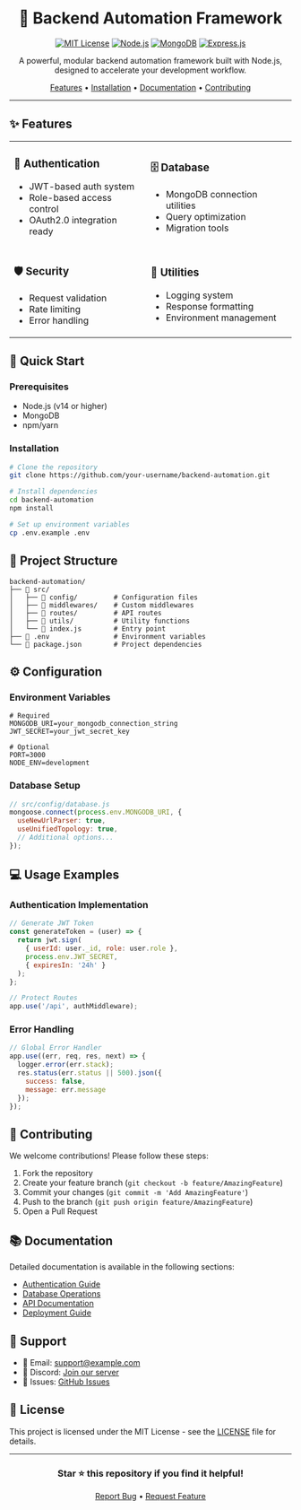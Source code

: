 <div align="center">

# 🚀 Backend Automation Framework

[![MIT License](https://img.shields.io/badge/License-MIT-green.svg)](https://choosealicense.com/licenses/mit/)
[![Node.js](https://img.shields.io/badge/Node.js-v14+-green.svg)](https://nodejs.org/)
[![MongoDB](https://img.shields.io/badge/MongoDB-4.4+-green.svg)](https://www.mongodb.com/)
[![Express.js](https://img.shields.io/badge/Express.js-4.x-blue.svg)](https://expressjs.com/)

A powerful, modular backend automation framework built with Node.js, designed to accelerate your development workflow.

[Features](#features) •
[Installation](#installation) •
[Documentation](#documentation) •
[Contributing](#contributing)

</div>

---

## ✨ Features

<table>
<tr>
<td>

### 🔐 Authentication
- JWT-based auth system
- Role-based access control
- OAuth2.0 integration ready

</td>
<td>

### 🗄️ Database
- MongoDB connection utilities
- Query optimization
- Migration tools

</td>
</tr>
<tr>
<td>

### 🛡️ Security
- Request validation
- Rate limiting
- Error handling

</td>
<td>

### 🔧 Utilities
- Logging system
- Response formatting
- Environment management

</td>
</tr>
</table>

## 🚀 Quick Start

### Prerequisites

- Node.js (v14 or higher)
- MongoDB
- npm/yarn

### Installation

```bash
# Clone the repository
git clone https://github.com/your-username/backend-automation.git

# Install dependencies
cd backend-automation
npm install

# Set up environment variables
cp .env.example .env
```

## 📁 Project Structure

```
backend-automation/
├── 📂 src/
│   ├── 📂 config/         # Configuration files
│   ├── 📂 middlewares/    # Custom middlewares
│   ├── 📂 routes/         # API routes
│   ├── 📂 utils/          # Utility functions
│   └── 📄 index.js        # Entry point
├── 📄 .env                # Environment variables
└── 📄 package.json        # Project dependencies
```

## ⚙️ Configuration

### Environment Variables

```env
# Required
MONGODB_URI=your_mongodb_connection_string
JWT_SECRET=your_jwt_secret_key

# Optional
PORT=3000
NODE_ENV=development
```

### Database Setup

```javascript
// src/config/database.js
mongoose.connect(process.env.MONGODB_URI, {
  useNewUrlParser: true,
  useUnifiedTopology: true,
  // Additional options...
});
```

## 💻 Usage Examples

### Authentication Implementation

```javascript
// Generate JWT Token
const generateToken = (user) => {
  return jwt.sign(
    { userId: user._id, role: user.role },
    process.env.JWT_SECRET,
    { expiresIn: '24h' }
  );
};

// Protect Routes
app.use('/api', authMiddleware);
```

### Error Handling

```javascript
// Global Error Handler
app.use((err, req, res, next) => {
  logger.error(err.stack);
  res.status(err.status || 500).json({
    success: false,
    message: err.message
  });
});
```

## 🤝 Contributing

We welcome contributions! Please follow these steps:

1. Fork the repository
2. Create your feature branch (`git checkout -b feature/AmazingFeature`)
3. Commit your changes (`git commit -m 'Add AmazingFeature'`)
4. Push to the branch (`git push origin feature/AmazingFeature`)
5. Open a Pull Request

## 📚 Documentation

Detailed documentation is available in the following sections:

- [Authentication Guide](docs/authentication.md)
- [Database Operations](docs/database.md)
- [API Documentation](docs/api.md)
- [Deployment Guide](docs/deployment.md)

## 🛟 Support

- 📧 Email: support@example.com
- 💬 Discord: [Join our server](https://discord.gg/your-server)
- 📝 Issues: [GitHub Issues](https://github.com/your-username/backend-automation/issues)

## 📜 License

This project is licensed under the MIT License - see the [LICENSE](LICENSE) file for details.

---

<div align="center">

### Star ⭐ this repository if you find it helpful!

[Report Bug](https://github.com/your-username/backend-automation/issues) •
[Request Feature](https://github.com/your-username/backend-automation/issues)

</div>
